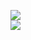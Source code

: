 [![](https://img.shields.io/badge/Made%20With-Github%20Spray-lightgrey.svg?style=for-the-badge&logo=github)](https://github.com/Annihil/github-spray#1463)  
[![](https://i.imgur.com/2DrTn0Z.gif)](https://github.com/Annihil/github-spray)